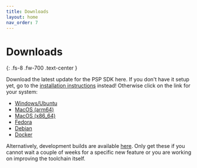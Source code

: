 ```yaml
---
title: Downloads
layout: home
nav_order: 7
---
```


# Downloads
{: .fs-8 .fw-700 .text-center }

Download the latest update for the PSP SDK here. If you don't have it setup yet, go to the [installation instructions](installation.html) instead! Otherwise click on the link for your system:

- [Windows/Ubuntu](https://github.com/pspdev/pspdev/releases/latest/download/pspdev-ubuntu-latest-x86_64.tar.gz)
- [MacOS (arm64)](https://github.com/pspdev/pspdev/releases/latest/download/pspdev-macos-latest-arm64.tar.gz)
- [MacOS (x86_64)](https://github.com/pspdev/pspdev/releases/latest/download/pspdev-macos-13-x86_64.tar.gz)
- [Fedora](https://github.com/pspdev/pspdev/releases/latest/download/pspdev-fedora-latest.tar.gz)
- [Debian](https://github.com/pspdev/pspdev/releases/latest/download/pspdev-debian-latest-x86_64.tar.gz)
- [Docker](https://hub.docker.com/r/pspdev/pspdev)

Alternatively, development builds are available [here](https://github.com/pspdev/pspdev/releases/tag/latest). Only get these if you cannot wait a couple of weeks for a specific new feature or you are working on improving the toolchain itself.
